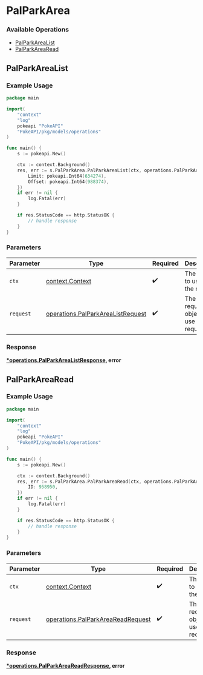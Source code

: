 # PalParkArea

### Available Operations

* [PalParkAreaList](#palparkarealist)
* [PalParkAreaRead](#palparkarearead)

## PalParkAreaList

### Example Usage

```go
package main

import(
	"context"
	"log"
	pokeapi "PokeAPI"
	"PokeAPI/pkg/models/operations"
)

func main() {
    s := pokeapi.New()

    ctx := context.Background()
    res, err := s.PalParkArea.PalParkAreaList(ctx, operations.PalParkAreaListRequest{
        Limit: pokeapi.Int64(634274),
        Offset: pokeapi.Int64(988374),
    })
    if err != nil {
        log.Fatal(err)
    }

    if res.StatusCode == http.StatusOK {
        // handle response
    }
}
```

### Parameters

| Parameter                                                                              | Type                                                                                   | Required                                                                               | Description                                                                            |
| -------------------------------------------------------------------------------------- | -------------------------------------------------------------------------------------- | -------------------------------------------------------------------------------------- | -------------------------------------------------------------------------------------- |
| `ctx`                                                                                  | [context.Context](https://pkg.go.dev/context#Context)                                  | :heavy_check_mark:                                                                     | The context to use for the request.                                                    |
| `request`                                                                              | [operations.PalParkAreaListRequest](../../models/operations/palparkarealistrequest.md) | :heavy_check_mark:                                                                     | The request object to use for the request.                                             |


### Response

**[*operations.PalParkAreaListResponse](../../models/operations/palparkarealistresponse.md), error**


## PalParkAreaRead

### Example Usage

```go
package main

import(
	"context"
	"log"
	pokeapi "PokeAPI"
	"PokeAPI/pkg/models/operations"
)

func main() {
    s := pokeapi.New()

    ctx := context.Background()
    res, err := s.PalParkArea.PalParkAreaRead(ctx, operations.PalParkAreaReadRequest{
        ID: 958950,
    })
    if err != nil {
        log.Fatal(err)
    }

    if res.StatusCode == http.StatusOK {
        // handle response
    }
}
```

### Parameters

| Parameter                                                                              | Type                                                                                   | Required                                                                               | Description                                                                            |
| -------------------------------------------------------------------------------------- | -------------------------------------------------------------------------------------- | -------------------------------------------------------------------------------------- | -------------------------------------------------------------------------------------- |
| `ctx`                                                                                  | [context.Context](https://pkg.go.dev/context#Context)                                  | :heavy_check_mark:                                                                     | The context to use for the request.                                                    |
| `request`                                                                              | [operations.PalParkAreaReadRequest](../../models/operations/palparkareareadrequest.md) | :heavy_check_mark:                                                                     | The request object to use for the request.                                             |


### Response

**[*operations.PalParkAreaReadResponse](../../models/operations/palparkareareadresponse.md), error**

